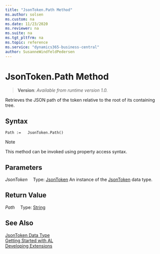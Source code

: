 ```yaml
---
title: "JsonToken.Path Method"
ms.author: solsen
ms.custom: na
ms.date: 11/23/2020
ms.reviewer: na
ms.suite: na
ms.tgt_pltfrm: na
ms.topic: reference
ms.service: "dynamics365-business-central"
author: SusanneWindfeldPedersen
---
```

[//]: # (START>DO_NOT_EDIT)
[//]: # (IMPORTANT:Do not edit any of the content between here and the END>DO_NOT_EDIT.)
[//]: # (Any modifications should be made in the .xml files in the ModernDev repo.)
# JsonToken.Path Method
> **Version**: _Available from runtime version 1.0._

Retrieves the JSON path of the token relative to the root of its containing tree.


## Syntax
```
Path :=   JsonToken.Path()
```
> [!NOTE]
> This method can be invoked using property access syntax.

## Parameters
*JsonToken*
&emsp;Type: [JsonToken](jsontoken-data-type.md)
An instance of the [JsonToken](jsontoken-data-type.md) data type.

## Return Value
*Path*
&emsp;Type: [String](../string/string-data-type.md)



[//]: # (IMPORTANT: END>DO_NOT_EDIT)
## See Also
[JsonToken Data Type](jsontoken-data-type.md)  
[Getting Started with AL](../../devenv-get-started.md)  
[Developing Extensions](../../devenv-dev-overview.md)